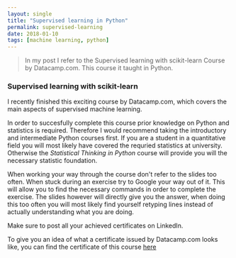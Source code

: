 ```yaml
---
layout: single
title: "Supervised learning in Python"
permalink: supervised-learning
date: 2018-01-10
tags: [machine learning, python]
---
```


> In my post I refer to the Supervised learning with scikit-learn Course by Datacamp.com. This course it taught in Python.

### Supervised learning with scikit-learn 
I recently finished this exciting course by Datacamp.com, which covers the main aspects of supervised machine learning. 

In order to succesfully complete this
course prior knowledge on Python and statistics is required. Therefore I would recommend taking the introductory and intermediate Python courses first. 
If you are a student in a quantitative field you will most likely have covered the requried statistics at university. Otherwise the _Statistical Thinking in Python_ course will provide you will the necessary statistic foundation.

When working your way through the course don't refer to the slides too often. When stuck during an exercise try to Google your way out of it. This will allow you to find the necessary commands in order to complete the exercise. The slides however will directly give you the answer, when doing this too often
you will most likely find yourself retyping lines instead of actually understanding what you are doing.

Make sure to post all your achieved certificates on LinkedIn.

To give you an idea of what a certificate issued by Datacamp.com looks like, you can find the certificate of this course [here](https://github.com/Thijsq/Datacamp/raw/master/Supervised%20learning%20with%20scikit.pdf)
